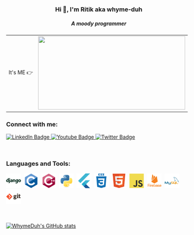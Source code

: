 
<h3 align="center">Hi 👋, I'm Ritik aka whyme-duh</h1>
<h5 align="center">A <span style="font-weight:bold;" >moody</span> programmer</h3>

<table align="center">
  <tr>
    <td valign = "center"><p>It's ME 👉 </p>
    </td>
    <td valign = "top">
    <img src="https://media.giphy.com/media/RbDKaczqWovIugyJmW/giphy.gif" width="400" height="200"/>
    </td>
  </tr>
      
</table>

<div id="header" align="center"  >
  
</div>


### Connect with me:
<div id="badges">
  <a href="your-linkedin-URL">
    <img src="https://img.shields.io/badge/LinkedIn-blue?style=for-the-badge&logo=linkedin&logoColor=white" alt="LinkedIn Badge"/>
  </a>
  <a href="your-youtube-URL">
    <img src="https://img.shields.io/badge/YouTube-red?style=for-the-badge&logo=youtube&logoColor=white" alt="Youtube Badge"/>
  </a>
  <a href="your-twitter-URL">
    <img src="https://img.shields.io/badge/Twitter-blue?style=for-the-badge&logo=twitter&logoColor=white" alt="Twitter Badge"/>
  </a>
</div>


&nbsp;&nbsp;



### Languages and Tools:
<div>
  <img src="https://github.com/devicons/devicon/blob/master/icons/django/django-plain-wordmark.svg" title="Django" alt="Flutter" width="40" height="40"/>&nbsp;
  <img src="https://github.com/devicons/devicon/blob/master/icons/c/c-original.svg" title="C" alt="Flutter" width="40" height="40"/>&nbsp;
  <img src="https://github.com/devicons/devicon/blob/master/icons/cplusplus/cplusplus-original.svg" title="C++" alt="Flutter" width="40" height="40"/>&nbsp;
  <img src="https://github.com/devicons/devicon/blob/master/icons/python/python-original.svg" title="Python" alt="Flutter" width="40" height="40"/>&nbsp;
  <img src="https://github.com/devicons/devicon/blob/master/icons/flutter/flutter-original.svg" title="Flutter" alt="Flutter" width="40" height="40"/>&nbsp;
  <img src="https://github.com/devicons/devicon/blob/master/icons/css3/css3-plain-wordmark.svg"  title="CSS3" alt="CSS" width="40" height="40"/>&nbsp;
  <img src="https://github.com/devicons/devicon/blob/master/icons/html5/html5-original.svg" title="HTML5" alt="HTML" width="40" height="40"/>&nbsp;
  <img src="https://github.com/devicons/devicon/blob/master/icons/javascript/javascript-original.svg" title="JavaScript" alt="JavaScript" width="40" height="40"/>&nbsp;
  <img src="https://github.com/devicons/devicon/blob/master/icons/firebase/firebase-plain-wordmark.svg" title="Firebase" alt="Firebase" width="40" height="40"/>&nbsp;
  <img src="https://github.com/devicons/devicon/blob/master/icons/mysql/mysql-original-wordmark.svg" title="MySQL"  alt="MySQL" width="40" height="40"/>&nbsp;
  <img src="https://github.com/devicons/devicon/blob/master/icons/git/git-original-wordmark.svg" title="Git" **alt="Git" width="40" height="40"/>
</div>

<br />
<br />

[![WhymeDuh's GitHub stats](https://github-readme-stats.vercel.app/api?username=whyme-duh&count_private=true&show_icons=true&theme=dracula)](https://github.com/whyme-duh/github-readme-stats)
